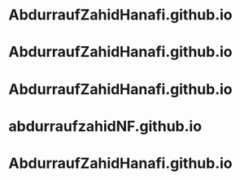 # AbdurraufZahidHanafi.github.io
# AbdurraufZahidHanafi.github.io
# AbdurraufZahidHanafi.github.io
# abdurraufzahidNF.github.io
# AbdurraufZahidHanafi.github.io
